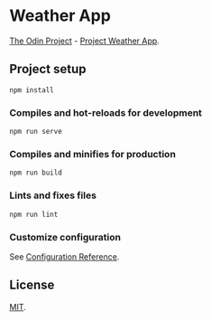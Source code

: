 # Weather App
[The Odin Project](https://www.theodinproject.com/) - [Project Weather App](https://www.theodinproject.com/courses/javascript/lessons/weather-app).

## Project setup
```
npm install
```

### Compiles and hot-reloads for development
```
npm run serve
```

### Compiles and minifies for production
```
npm run build
```

### Lints and fixes files
```
npm run lint
```

### Customize configuration
See [Configuration Reference](https://cli.vuejs.org/config/).

## License
[MIT](https://mit-license.org/).
